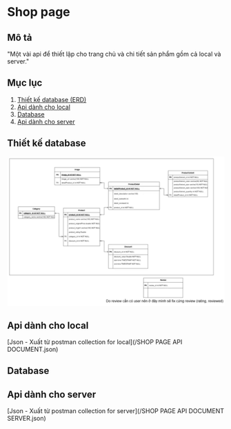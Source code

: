 # Shop page

## Mô tả

"Một vài api để thiết lập cho trang chủ và chi tiết sản phẩm gồm cả local và server."

## Mục lục
1. [Thiết kế database (ERD)](#Thiết-kế-database-(ERD))
2. [Api dành cho local](#Api-dành-cho-local)
3. [Database](#Database)
4. [Api dành cho server](#Api-dành-cho-server)


## Thiết kế database
![Entity Relationship Diagram](/database.png)

## Api dành cho local
[Json - Xuất từ postman collection for local](/SHOP PAGE API DOCUMENT.json)

## Database

## Api dành cho server
[Json - Xuất từ postman collection for server](/SHOP PAGE API DOCUMENT SERVER.json)
